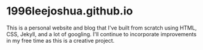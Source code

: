 # 1996leejoshua.github.io 
This is a personal website and blog that I've built from scratch using HTML, CSS, Jekyll, and a lot of googling. I'll continue to incorporate improvements in my free time as this is a creative project.
